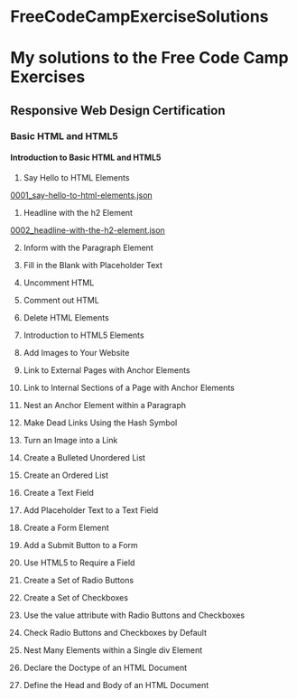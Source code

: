 # FreeCodeCampExerciseSolutions

# My solutions to the Free Code Camp Exercises

## Responsive Web Design Certification

### Basic HTML and HTML5

#### Introduction to Basic HTML and HTML5

1. Say Hello to HTML Elements

[0001_say-hello-to-html-elements.json](https://github.com/SoftwareDevPro/FreeCodeCampExerciseSolutions/blob/master/001_BasicHTMLandHTML5/0001_say-hello-to-html-elements.json)

1. Headline with the h2 Element

[0002_headline-with-the-h2-element.json](https://github.com/SoftwareDevPro/FreeCodeCampExerciseSolutions/blob/master/001_BasicHTMLandHTML5/0002_headline-with-the-h2-element.json)

2. Inform with the Paragraph Element

3. Fill in the Blank with Placeholder Text

4. Uncomment HTML

5. Comment out HTML

6. Delete HTML Elements

7. Introduction to HTML5 Elements

8. Add Images to Your Website

9.  Link to External Pages with Anchor Elements

10. Link to Internal Sections of a Page with Anchor Elements

11. Nest an Anchor Element within a Paragraph

12. Make Dead Links Using the Hash Symbol

13. Turn an Image into a Link

14. Create a Bulleted Unordered List

15. Create an Ordered List

16. Create a Text Field

17. Add Placeholder Text to a Text Field

18. Create a Form Element

19. Add a Submit Button to a Form

20. Use HTML5 to Require a Field

21. Create a Set of Radio Buttons

22. Create a Set of Checkboxes

23. Use the value attribute with Radio Buttons and Checkboxes

24. Check Radio Buttons and Checkboxes by Default

25. Nest Many Elements within a Single div Element

26. Declare the Doctype of an HTML Document

27. Define the Head and Body of an HTML Document

